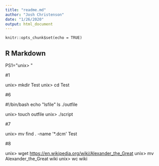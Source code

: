```yaml
---
title: "readme.md"
author: "Josh Christenson"
date: "1/26/2020"
output: html_document
---
```


```{r setup, include=FALSE}
knitr::opts_chunk$set(echo = TRUE)
```

## R Markdown

PS1="unix> "

#1

unix> mkdir Test
unix> cd Test

#6

#!/bin/bash
echo "lsfile" 
ls ./outfile

unix> touch outfile
unix> ./script

#7

unix> mv find . -name '*.dcm' Test

#8

unix> wget https://en.wikipedia.org/wiki/Alexander_the_Great
unix> mv Alexander_the_Great wiki
unix> wc wiki
